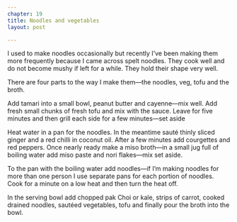 ```yaml
---
chapter: 19
title: Noodles and vegetables
layout: post

---
```

I used to make noodles occasionally but recently I’ve been making them more frequently because I came across spelt noodles. They cook well and do not become mushy if left for a while. They hold their shape very well.

There are four parts to the way I make them—the noodles, veg, tofu and the broth.

Add tamari into a small bowl, peanut butter and cayenne—mix well. Add fresh small chunks of fresh tofu and mix with the sauce. Leave for five minutes and then grill each side for a few minutes—set aside

Heat water in a pan for the noodles. In the meantime sauté thinly sliced ginger and a red chilli in coconut oil. After a few minutes add courgettes and red peppers. Once nearly ready make a miso broth—in a small jug full of boiling water add miso paste and nori flakes—mix set aside.

To the pan with the boiling water add noodles—if I’m making noodles for more than one person I use separate pans for each portion of noodles. Cook for a minute on a low heat and then turn the heat off.

In the serving bowl add chopped pak Choi or kale, strips of carrot, cooked drained noodles, sautéed vegetables, tofu and finally pour the broth into the bowl.